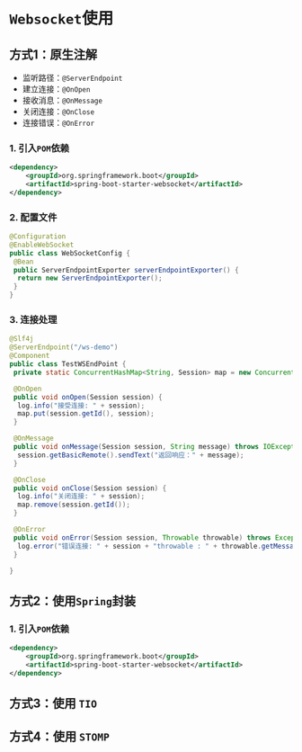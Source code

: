 # `Websocket`使用

## 方式1：原生注解

+ 监听路径：`@ServerEndpoint`
+ 建立连接：`@OnOpen`
+ 接收消息：`@OnMessage`
+ 关闭连接：`@OnClose`
+ 连接错误：`@OnError`

### 1. 引入`POM`依赖

````xml
<dependency>
    <groupId>org.springframework.boot</groupId>
    <artifactId>spring-boot-starter-websocket</artifactId>
</dependency>
````

### 2. 配置文件

````java
@Configuration
@EnableWebSocket
public class WebSocketConfig {
 @Bean
 public ServerEndpointExporter serverEndpointExporter() {
  return new ServerEndpointExporter();
 }
}
````

### 3. 连接处理

````java
@Slf4j
@ServerEndpoint("/ws-demo")
@Component
public class TestWSEndPoint {
 private static ConcurrentHashMap<String, Session> map = new ConcurrentHashMap<>();

 @OnOpen
 public void onOpen(Session session) {
  log.info("接受连接: " + session);
  map.put(session.getId(), session);
 }

 @OnMessage
 public void onMessage(Session session, String message) throws IOException {
  session.getBasicRemote().sendText("返回响应：" + message);
 }

 @OnClose
 public void onClose(Session session) {
  log.info("关闭连接: " + session);
  map.remove(session.getId());
 }

 @OnError
 public void onError(Session session, Throwable throwable) throws Exception {
  log.error("错误连接: " + session + "throwable : " + throwable.getMessage());
 }

}
````

## 方式2：使用`Spring`封装

### 1. 引入`POM`依赖

````xml
<dependency>
    <groupId>org.springframework.boot</groupId>
    <artifactId>spring-boot-starter-websocket</artifactId>
</dependency>
````

## 方式3：使用 `TIO`

## 方式4：使用 `STOMP`

